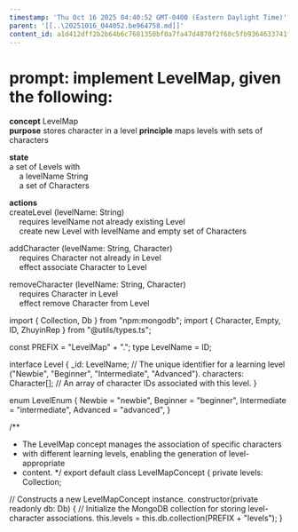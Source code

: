 ```yaml
---
timestamp: 'Thu Oct 16 2025 04:40:52 GMT-0400 (Eastern Daylight Time)'
parent: '[[..\20251016_044052.be964758.md]]'
content_id: a1d412dff2b2b64b6c7681350bf0a7fa47d4870f2f60c5fb9364633741f79ec4
---
```


# prompt: implement LevelMap, given the following:

**concept** LevelMap\
**purpose** stores character in a level
**principle** maps levels with sets of characters

**state**\
a set of Levels with\
  a levelName String\
  a set of Characters

**actions**\
createLevel (levelName: String)\
  requires levelName not already existing Level\
  create new Level with levelName and empty set of Characters

addCharacter (levelName: String, Character)\
  requires Character not already in Level\
  effect associate Character to Level

removeCharacter (levelName: String, Character)\
  requires Character in Level\
  effect remove Character from Level

import { Collection, Db } from "npm:mongodb";
import { Character, Empty, ID, ZhuyinRep } from "@utils/types.ts";

const PREFIX = "LevelMap" + ".";
type LevelName = ID;

interface Level {
\_id: LevelName; // The unique identifier for a learning level ("Newbie", "Beginner", "Intermediate", "Advanced").
characters: Character\[]; // An array of character IDs associated with this level.
}

enum LevelEnum {
Newbie = "newbie",
Beginner = "beginner",
Intermediate = "intermediate",
Advanced = "advanced",
}

/\*\*

* The LevelMap concept manages the association of specific characters
* with different learning levels, enabling the generation of level-appropriate
* content.
  \*/
  export default class LevelMapConcept {
  private levels: Collection<Level>;

// Constructs a new LevelMapConcept instance.
constructor(private readonly db: Db) {
// Initialize the MongoDB collection for storing level-character associations.
this.levels = this.db.collection(PREFIX + "levels");
}
